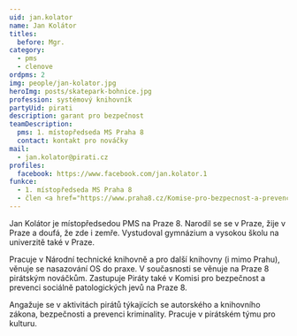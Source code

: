 ```yaml
---
uid: jan.kolator
name: Jan Kolátor
titles:
  before: Mgr.
category:
  - pms
  - clenove
ordpms: 2
img: people/jan-kolator.jpg
heroImg: posts/skatepark-bohnice.jpg
profession: systémový knihovník
partyUid: pirati
description: garant pro bezpečnost
teamDescription:
  pms: 1. místopředseda MS Praha 8
  contact: kontakt pro nováčky
mail:
  - jan.kolator@pirati.cz
profiles:
  facebook: https://www.facebook.com/jan.kolator.1
funkce:
  - 1. místopředseda MS Praha 8
  - člen <a href="https://www.praha8.cz/Komise-pro-bezpecnost-a-prevenci-socialnepatologickych-jevu-2018-2022.html">Komise pro bezpečnost a prevenci sociálně patologických jevů</a>
---
```


Jan Kolátor je místopředsedou PMS na Praze 8. Narodil se se v Praze, žije v Praze a doufá, že zde i zemře. Vystudoval gymnázium a vysokou školu na univerzitě také v Praze.

Pracuje v Národní technické knihovně a pro další knihovny (i mimo Prahu), věnuje se nasazování OS do praxe. V současnosti se věnuje na Praze 8 pirátským nováčkům. Zastupuje Piráty také v Komisi pro bezpečnost a prevenci sociálně patologických jevů na Praze 8.

Angažuje se v aktivitách pirátů týkajících se autorského a knihovního zákona, bezpečnosti a prevenci kriminality. Pracuje v pirátském týmu pro kulturu.
